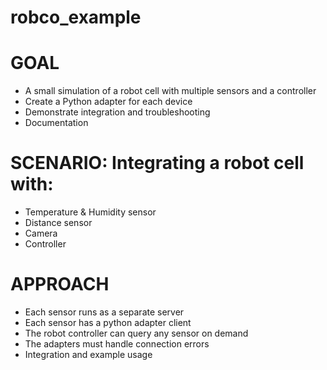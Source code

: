 # robco_example

# GOAL
- A small simulation of a robot cell with multiple sensors and a controller
- Create a Python adapter for each device
- Demonstrate integration and troubleshooting
- Documentation

# SCENARIO: Integrating a robot cell with:
- Temperature & Humidity sensor
- Distance sensor
- Camera
- Controller


# APPROACH
- Each sensor runs as a separate server
- Each sensor has a python adapter client
- The robot controller can query any sensor on demand
- The adapters must handle connection errors
- Integration and example usage
